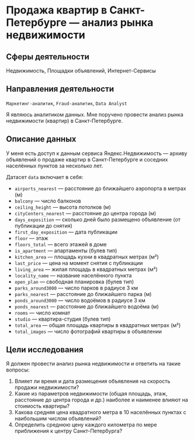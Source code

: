 # Продажа квартир в Санкт-Петербурге — анализ рынка недвижимости
## Сферы деятельности
Недвижимость, Площадки объявлений, Интернет-Сервисы
## Направления деятельности
`Маркетинг-аналитик`, `Fraud-аналитик`, `Data Analyst`

Я являюсь аналитиком данных. Мне поручено провести анализ рынка недвижимости (квартир) в Санкт-Петербурге. 

## Описание данных

У меня есть доступ к данным сервиса Яндекс.Недвижимость — архиву объявлений о продаже квартир в Санкт-Петербурге и соседних населённых пунктов за несколько лет.

Датасет `data` включает в себя:
- `airports_nearest` — расстояние до ближайшего аэропорта в метрах (м)
- `balcony` — число балконов
- `ceiling_height` — высота потолков (м)
- `cityCenters_nearest` — расстояние до центра города (м)
- `days_exposition` — сколько дней было размещено объявление (от публикации до снятия)
- `first_day_exposition` — дата публикации
- `floor` — этаж
- `floors_total` — всего этажей в доме
- `is_apartment` — апартаменты (булев тип)
- `kitchen_area` — площадь кухни в квадратных метрах (м²)
- `last_price` — цена на момент снятия с публикации
- `living_area` — жилая площадь в квадратных метрах (м²)
- `locality_name` — название населённого пункта
- `open_plan` — свободная планировка (булев тип)
- `parks_around3000` — число парков в радиусе 3 км
- `parks_nearest` — расстояние до ближайшего парка (м)
- `ponds_around3000` — число водоёмов в радиусе 3 км
- `ponds_nearest` — расстояние до ближайшего водоёма (м)
- `rooms` — число комнат
- `studio` — квартира-студия (булев тип)
- `total_area` — общая площадь квартиры в квадратных метрах (м²)
- `total_images` — число фотографий квартиры в объявлении

## Цели исследования

Я должен провести анализ рынка недвижимости и ответить на такие вопросы:
1. Влияет ли время и дата размещения объявления на скорость продажи недвижимости?
2. Какие из параметров недвижимости (общая площадь, этаж, расстояние до центра города и др.) наиболее и наименее влияют на стоимость квартиры?
3. Какова средняя цена квадратного метра в 10 населённых пунктах с наибольшим числом объявлений?
4. Определить среднюю цену каждого километра по мере приближения к центру Санкт-Петербурга?

